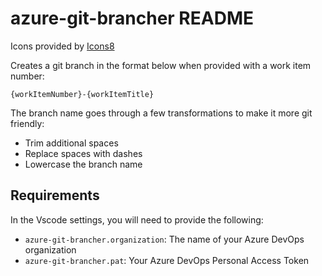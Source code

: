 # azure-git-brancher README

Icons provided by [Icons8](https://icons8.com)

Creates a git branch in the format below when provided with a work item number:

`{workItemNumber}-{workItemTitle}`

The branch name goes through a few transformations to make it more git friendly:

- Trim additional spaces
- Replace spaces with dashes
- Lowercase the branch name

## Requirements

In the Vscode settings, you will need to provide the following:
- `azure-git-brancher.organization`: The name of your Azure DevOps organization
- `azure-git-brancher.pat`: Your Azure DevOps Personal Access Token